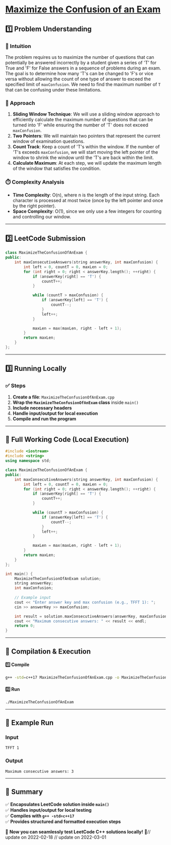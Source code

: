 # **[Maximize the Confusion of an Exam](https://leetcode.com/problems/maximize-the-confusion-of-an-exam/description/)**  

## **1️⃣ Problem Understanding**  
### **📌 Intuition**  
The problem requires us to maximize the number of questions that can potentially be answered incorrectly by a student given a series of 'T' for True and 'F' for False answers in a sequence of problems during an exam. The goal is to determine how many 'T's can be changed to 'F's or vice versa without allowing the count of one type of answer to exceed the specified limit of `maxConfusion`. We need to find the maximum number of `T` that can be confusing under these limitations.

### **🚀 Approach**  
1. **Sliding Window Technique**: We will use a sliding window approach to efficiently calculate the maximum number of questions that can be turned into 'F' while ensuring the number of 'T' does not exceed `maxConfusion`.
2. **Two Pointers**: We will maintain two pointers that represent the current window of examination questions.
3. **Count Track**: Keep a count of 'T's within the window. If the number of 'T's exceeds `maxConfusion`, we will start moving the left pointer of the window to shrink the window until the 'T's are back within the limit.
4. **Calculate Maximum**: At each step, we will update the maximum length of the window that satisfies the condition.

### **⏱️ Complexity Analysis**  
- **Time Complexity**: O(n), where n is the length of the input string. Each character is processed at most twice (once by the left pointer and once by the right pointer).
- **Space Complexity**: O(1), since we only use a few integers for counting and controlling our window.

---  

## **2️⃣ LeetCode Submission**  
```cpp
class MaximizeTheConfusionOfAnExam {
public:
    int maxConsecutiveAnswers(string answerKey, int maxConfusion) {
        int left = 0, countT = 0, maxLen = 0;
        for (int right = 0; right < answerKey.length(); ++right) {
            if (answerKey[right] == 'T') {
                countT++;
            }

            while (countT > maxConfusion) {
                if (answerKey[left] == 'T') {
                    countT--;
                }
                left++;
            }

            maxLen = max(maxLen, right - left + 1);
        }
        return maxLen;
    }
};
```  

---  

## **3️⃣ Running Locally**  
### **✅ Steps**  
1. **Create a file**: `MaximizeTheConfusionOfAnExam.cpp`  
2. **Wrap the `MaximizeTheConfusionOfAnExam` class** inside `main()`  
3. **Include necessary headers**  
4. **Handle input/output for local execution**  
5. **Compile and run the program**  

---  

## **📝 Full Working Code (Local Execution)**  
```cpp
#include <iostream>
#include <string>
using namespace std;

class MaximizeTheConfusionOfAnExam {
public:
    int maxConsecutiveAnswers(string answerKey, int maxConfusion) {
        int left = 0, countT = 0, maxLen = 0;
        for (int right = 0; right < answerKey.length(); ++right) {
            if (answerKey[right] == 'T') {
                countT++;
            }

            while (countT > maxConfusion) {
                if (answerKey[left] == 'T') {
                    countT--;
                }
                left++;
            }

            maxLen = max(maxLen, right - left + 1);
        }
        return maxLen;
    }
};

int main() {
    MaximizeTheConfusionOfAnExam solution;
    string answerKey;
    int maxConfusion;
    
    // Example input
    cout << "Enter answer key and max confusion (e.g., TFFT 1): ";
    cin >> answerKey >> maxConfusion;

    int result = solution.maxConsecutiveAnswers(answerKey, maxConfusion);
    cout << "Maximum consecutive answers: " << result << endl;
    return 0;
}
```  

---  

## **🔧 Compilation & Execution**  
#### **1️⃣ Compile**  
```bash
g++ -std=c++17 MaximizeTheConfusionOfAnExam.cpp -o MaximizeTheConfusionOfAnExam
```  

#### **2️⃣ Run**  
```bash
./MaximizeTheConfusionOfAnExam
```  

---  

## **🎯 Example Run**  
### **Input**  
```
TFFT 1
```  
### **Output**  
```
Maximum consecutive answers: 3
```  

---  

## **📌 Summary**  
✅ **Encapsulates LeetCode solution inside `main()`**  
✅ **Handles input/output for local testing**  
✅ **Compiles with `g++ -std=c++17`**  
✅ **Provides structured and formatted execution steps**  

🚀 **Now you can seamlessly test LeetCode C++ solutions locally!** 🚀// update on 2022-02-18
// update on 2022-03-01
